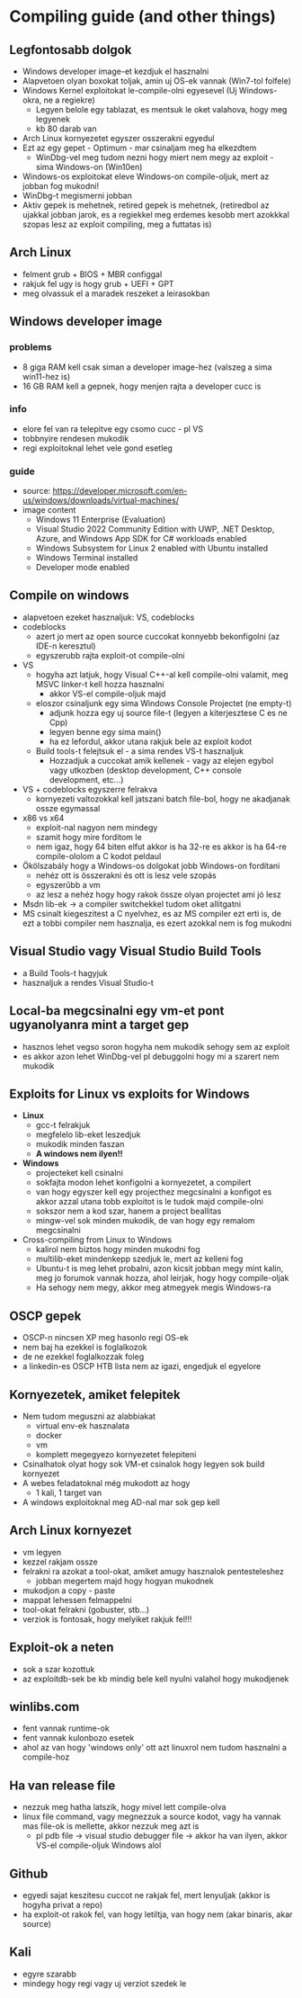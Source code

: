 # Compiling guide (and other things)
## Legfontosabb dolgok
* Windows developer image-et kezdjuk el hasznalni
* Alapvetoen olyan boxokat toljak, amin uj OS-ek vannak (Win7-tol folfele)
* Windows Kernel exploitokat le-compile-olni egyesevel (Uj Windows-okra, ne a regiekre)
  * Legyen belole egy tablazat, es mentsuk le oket valahova, hogy meg legyenek
  * kb 80 darab van
* Arch Linux kornyezetet egyszer osszerakni egyedul
* Ezt az egy gepet - Optimum - mar csinaljam meg ha elkezdtem
  * WinDbg-vel meg tudom nezni hogy miert nem megy az exploit - sima Windows-on (Win10en)
* Windows-os exploitokat eleve Windows-on compile-oljuk, mert az jobban fog mukodni!
* WinDbg-t megismerni jobban
* Aktiv gepek is mehetnek, retired gepek is mehetnek, (retiredbol az ujakkal jobban jarok, es a regiekkel meg erdemes kesobb mert azokkkal szopas lesz az exploit compiling, meg a futtatas is)
## Arch Linux
* felment grub + BIOS + MBR configgal
* rakjuk fel ugy is hogy grub + UEFI + GPT
* meg olvassuk el a maradek reszeket a leirasokban
## Windows developer image
### problems
* 8 giga RAM kell csak siman a developer image-hez (valszeg a sima win11-hez is)
* 16 GB RAM kell a gepnek, hogy menjen rajta a developer cucc is
### info
* elore fel van ra telepitve egy csomo cucc - pl VS
* tobbnyire rendesen mukodik
* regi exploitoknal lehet vele gond esetleg
### guide
* source: https://developer.microsoft.com/en-us/windows/downloads/virtual-machines/
* image content
  * Windows 11 Enterprise (Evaluation)
  * Visual Studio 2022 Community Edition with UWP, .NET Desktop, Azure, and Windows App SDK for C# workloads enabled
  * Windows Subsystem for Linux 2 enabled with Ubuntu installed
  * Windows Terminal installed
  * Developer mode enabled
## Compile on windows
* alapvetoen ezeket hasznaljuk: VS, codeblocks
* codeblocks
  * azert jo mert az open source cuccokat konnyebb bekonfigolni (az IDE-n keresztul)
  * egyszerubb rajta exploit-ot compile-olni
* VS
  * hogyha azt latjuk, hogy Visual C++-al kell compile-olni valamit, meg MSVC linker-t kell hozza hasznalni
    * akkor VS-el compile-oljuk majd
  * eloszor csinaljunk egy sima Windows Console Projectet (ne empty-t)
    * adjunk hozza egy uj source file-t (legyen a kiterjesztese C es ne Cpp)
    * legyen benne egy sima main()
    * ha ez lefordul, akkor utana rakjuk bele az exploit kodot
  * Build tools-t felejtsuk el - a sima rendes VS-t hasznaljuk
    * Hozzadjuk a cuccokat amik kellenek - vagy az elejen egybol vagy utkozben (desktop development, C++ console development, etc...)
* VS + codeblocks egyszerre felrakva
  * kornyezeti valtozokkal kell jatszani batch file-bol, hogy ne akadjanak ossze egymassal
* x86 vs x64
  * exploit-nal nagyon nem mindegy
  * szamit hogy mire forditom le
  * nem igaz, hogy 64 biten elfut akkor is ha 32-re es akkor is ha 64-re compile-ololom a C kodot peldaul
* Ökölszabály hogy a Windows-os dolgokat jobb Windows-on fordítani
  * nehéz ott is összerakni és ott is lesz vele szopás
  * egyszerűbb a vm
  * az lesz a nehéz hogy hogy rakok össze olyan projectet ami jó lesz
* Msdn lib-ek -> a compiler switchekkel tudom oket allitgatni
* MS csinalt kiegeszitest a C nyelvhez, es az MS compiler ezt erti is, de ezt a tobbi compiler nem hasznalja, es ezert azokkal nem is fog mukodni
## Visual Studio vagy Visual Studio Build Tools
* a Build Tools-t hagyjuk
* hasznaljuk a rendes Visual Studio-t
## Local-ba megcsinalni egy vm-et pont ugyanolyanra mint a target gep
* hasznos lehet vegso soron hogyha nem mukodik sehogy sem az exploit
* es akkor azon lehet WinDbg-vel pl debuggolni hogy mi a szarert nem mukodik
## Exploits for Linux vs exploits for Windows
* **Linux**
  * gcc-t felrakjuk
  * megfelelo lib-eket leszedjuk
  * mukodik minden faszan
  * **A windows nem ilyen!!**
* **Windows**
  * projecteket kell csinalni
  * sokfajta modon lehet konfigolni a kornyezetet, a compilert
  * van hogy egyszer kell egy projecthez megcsinalni a konfigot es akkor azzal utana tobb exploitot is le tudok majd compile-olni
  * sokszor nem a kod szar, hanem a project beallitas
  * mingw-vel sok minden mukodik, de van hogy egy remalom megcsinalni
* Cross-compiling from Linux to Windows
  * kalirol nem biztos hogy minden mukodni fog
  * multilib-eket mindenkepp szedjuk le, mert az kelleni fog
  * Ubuntu-t is meg lehet probalni, azon kicsit jobban megy mint kalin, meg jo forumok vannak hozza, ahol leirjak, hogy hogy compile-oljak
  * Ha sehogy nem megy, akkor meg atmegyek megis Windows-ra
## OSCP gepek
* OSCP-n nincsen XP meg hasonlo regi OS-ek
* nem baj ha ezekkel is foglalkozok
* de ne ezekkel foglalkozzak foleg
* a linkedin-es OSCP HTB lista nem az igazi, engedjuk el egyelore
## Kornyezetek, amiket felepitek
* Nem tudom meguszni az alabbiakat
  * virtual env-ek hasznalata
  * docker
  * vm
  * komplett megegyezo kornyezetet felepiteni
* Csinalhatok olyat hogy sok VM-et csinalok hogy legyen sok build kornyezet
* A webes feladatoknal még mukodott az hogy
  * 1 kali, 1 target van
* A windows exploitoknal meg AD-nal mar sok gep kell
## Arch Linux kornyezet
* vm legyen
* kezzel rakjam ossze
* felrakni ra azokat a tool-okat, amiket amugy hasznalok pentesteleshez
  * jobban megertem majd hogy hogyan mukodnek
* mukodjon a copy - paste
* mappat lehessen felmappelni
* tool-okat felrakni (gobuster, stb...)
* verziok is fontosak, hogy melyiket rakjuk fel!!!
## Exploit-ok a neten
* sok a szar kozottuk
* az exploitdb-sek be kb mindig bele kell nyulni valahol hogy mukodjenek
## winlibs.com
* fent vannak runtime-ok
* fent vannak kulonbozo esetek
* ahol az van hogy 'windows only' ott azt linuxrol nem tudom hasznalni a compile-hoz
## Ha van release file
* nezzuk meg hatha latszik, hogy mivel lett compile-olva
* linux file command, vagy megnezzuk a source kodot, vagy ha vannak mas file-ok is mellette, akkor nezzuk meg azt is
  * pl pdb file -> visual studio debugger file -> akkor ha van ilyen, akkor VS-el compile-oljuk Windows alol
## Github
* egyedi sajat keszitesu cuccot ne rakjak fel, mert lenyuljak (akkor is hogyha privat a repo)
* ha exploit-ot rakok fel, van hogy letiltja, van hogy nem (akar binaris, akar source)
## Kali
* egyre szarabb
* mindegy hogy regi vagy uj verziot szedek le
